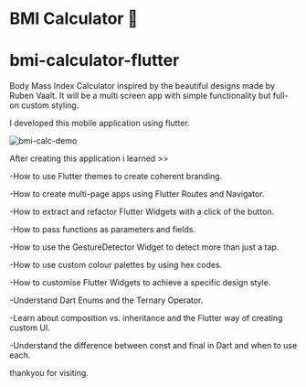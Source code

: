 # BMI Calculator 💪

# bmi-calculator-flutter
Body Mass Index Calculator inspired by the beautiful designs made by Ruben Vaalt. It will be a multi screen app with simple functionality but full-on custom styling.

I developed this mobile application using flutter.

![bmi-calc-demo](https://user-images.githubusercontent.com/88472584/128909895-00ad5aa7-6a96-44dc-81df-1c68d4a03183.gif)

After creating this application i learned >>

-How to use Flutter themes to create coherent branding.

-How to create multi-page apps using Flutter Routes and Navigator.

-How to extract and refactor Flutter Widgets with a click of the button.

-How to pass functions as parameters and fields.

-How to use the GestureDetector Widget to detect more than just a tap.

-How to use custom colour palettes by using hex codes.

-How to customise Flutter Widgets to achieve a specific design style.

-Understand Dart Enums and the Ternary Operator.

-Learn about composition vs. inheritance and the Flutter way of creating custom UI.

-Understand the difference between const and final in Dart and when to use each.

thankyou for visiting.
